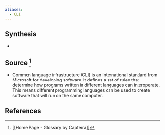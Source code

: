 ```yaml
---
aliases:
  - CLI
---
```

## Synthesis
- 
## Source [^1]
- Common language infrastructure (CLI) is an international standard from Microsoft for developing software. It defines a set of rules that determine how programs written in different languages can interoperate. This means different programming languages can be used to create software that will run on the same computer.
## References

[^1]: [[Home Page - Glossary by Capterra]]